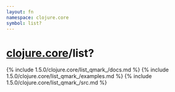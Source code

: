 ```yaml
---
layout: fn
namespace: clojure.core
symbol: list?
---
```


# [clojure.core](../)/list?

{% include 1.5.0/clojure.core/list_qmark_/docs.md %}
{% include 1.5.0/clojure.core/list_qmark_/examples.md %}
{% include 1.5.0/clojure.core/list_qmark_/src.md %}

